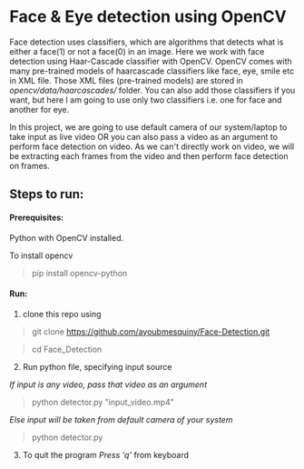 # Face & Eye detection using OpenCV 

Face detection uses classifiers, which are algorithms that detects what is either a face(1) or not a face(0) in an image. Here we work with face detection using Haar-Cascade classifier with OpenCV.
OpenCV comes with many pre-trained models of haarcascade classifiers like face, eye, smile etc in XML file. Those XML files (pre-trained models) are stored in *opencv/data/haarcascades/* folder. You can also add those classifiers if you want, but here I am going to use only two classifiers i.e. one for face and another for eye.

In this project, we are going to use default camera of our system/laptop to take input as live video OR you can also pass a video as an argument to perform face detection on video. As we can't directly work on video, we will be extracting each frames from the video and then perform face detection on frames.

## Steps to run:

#### Prerequisites:
Python with OpenCV installed.

To install opencv
> pip install opencv-python

#### Run:

1. clone this repo using
> git clone https://github.com/ayoubmesquiny/Face-Detection.git

> cd Face_Detection

2. Run python file, specifying input source

*If input is any video, pass that video as an argument*
> python detector.py "input_video.mp4"

*Else input will be taken from default camera of your system*
> python detector.py

3. To quit the program
*Press 'q'* from keyboard



